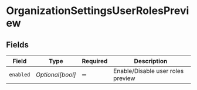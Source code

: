 # OrganizationSettingsUserRolesPreview


## Fields

| Field                             | Type                              | Required                          | Description                       |
| --------------------------------- | --------------------------------- | --------------------------------- | --------------------------------- |
| `enabled`                         | *Optional[bool]*                  | :heavy_minus_sign:                | Enable/Disable user roles preview |